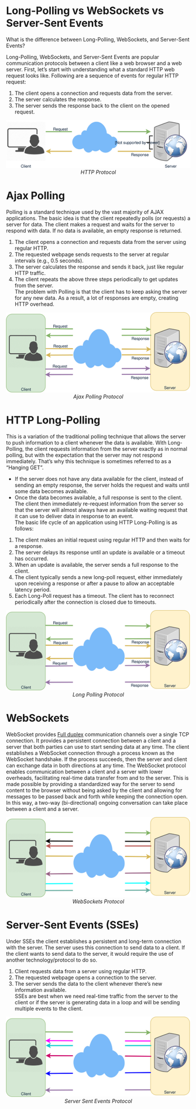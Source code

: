 # Long-Polling vs WebSockets vs Server-Sent Events
What is the difference between Long-Polling, WebSockets, and Server-Sent Events?

Long-Polling, WebSockets, and Server-Sent Events are popular communication protocols between a client like a web browser and a web server. First, let’s start with understanding what a standard HTTP web request looks like. Following are a sequence of events for regular HTTP request:

1. The client opens a connection and requests data from the server.<br>
2. The server calculates the response.<br>
3. The server sends the response back to the client on the opened request.<br>

<p align="center">
  <img src="images/clientServer.svg"><br>
  <i>HTTP Protocol</i>
</p>

# Ajax Polling
Polling is a standard technique used by the vast majority of AJAX applications. The basic idea is that the client repeatedly polls (or requests) a server for data. The client makes a request and waits for the server to respond with data. If no data is available, an empty response is returned.

1. The client opens a connection and requests data from the server using regular HTTP.<br>
2. The requested webpage sends requests to the server at regular intervals (e.g., 0.5 seconds).<br>
3. The server calculates the response and sends it back, just like regular HTTP traffic.<br>
4. The client repeats the above three steps periodically to get updates from the server.<br>
The problem with Polling is that the client has to keep asking the server for any new data. As a result, a lot of responses are empty, creating HTTP overhead.

<p align="center">
  <img src="images/clientServer2.svg"><br>
  <i>Ajax Polling Protocol</i>
</p>

# HTTP Long-Polling
This is a variation of the traditional polling technique that allows the server to push information to a client whenever the data is available. With Long-Polling, the client requests information from the server exactly as in normal polling, but with the expectation that the server may not respond immediately. That’s why this technique is sometimes referred to as a “Hanging GET”.

* If the server does not have any data available for the client, instead of sending an empty response, the server holds the request and waits until some data becomes available.<br>
* Once the data becomes available, a full response is sent to the client. The client then immediately re-request information from the server so that the server will almost always have an available waiting request that it can use to deliver data in response to an event.<br>
The basic life cycle of an application using HTTP Long-Polling is as follows:

1. The client makes an initial request using regular HTTP and then waits for a response.
2. The server delays its response until an update is available or a timeout has occurred.
3. When an update is available, the server sends a full response to the client.
4. The client typically sends a new long-poll request, either immediately upon receiving a response or after a pause to allow an acceptable latency period.
5. Each Long-Poll request has a timeout. The client has to reconnect periodically after the connection is closed due to timeouts.

<p align="center">
  <img src="images/clientServer3.svg"><br>
  <i>Long Polling Protocol</i>
</p>

# WebSockets
WebSocket provides [Full duplex](https://en.wikipedia.org/wiki/Duplex_(telecommunications)#Full_duplex) communication channels over a single TCP connection. It provides a persistent connection between a client and a server that both parties can use to start sending data at any time. The client establishes a WebSocket connection through a process known as the WebSocket handshake. If the process succeeds, then the server and client can exchange data in both directions at any time. The WebSocket protocol enables communication between a client and a server with lower overheads, facilitating real-time data transfer from and to the server. This is made possible by providing a standardized way for the server to send content to the browser without being asked by the client and allowing for messages to be passed back and forth while keeping the connection open. In this way, a two-way (bi-directional) ongoing conversation can take place between a client and a server.

<p align="center">
  <img src="images/clientServer4.svg"><br>
  <i>WebSockets Protocol</i>
</p>

# Server-Sent Events (SSEs)
Under SSEs the client establishes a persistent and long-term connection with the server. The server uses this connection to send data to a client. If the client wants to send data to the server, it would require the use of another technology/protocol to do so.

1. Client requests data from a server using regular HTTP.<br>
2. The requested webpage opens a connection to the server.<br>
3. The server sends the data to the client whenever there’s new information available.<br>
SSEs are best when we need real-time traffic from the server to the client or if the server is generating data in a loop and will be sending multiple events to the client.

<p align="center">
  <img src="images/clientServer5.svg"><br>
  <i>Server Sent Events Protocol</i>
</p>
